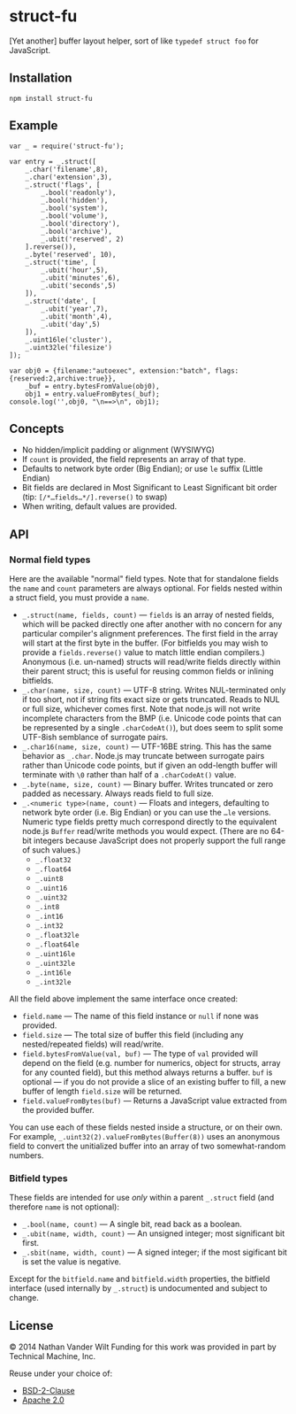 # struct-fu

[Yet another] buffer layout helper, sort of like `typedef struct foo` for JavaScript.


## Installation

`npm install struct-fu`

## Example


```
var _ = require('struct-fu');

var entry = _.struct([
    _.char('filename',8),
    _.char('extension',3),
    _.struct('flags', [
        _.bool('readonly'),
        _.bool('hidden'),
        _.bool('system'),
        _.bool('volume'),
        _.bool('directory'),
        _.bool('archive'),
        _.ubit('reserved', 2)
    ].reverse()),
    _.byte('reserved', 10),
    _.struct('time', [
        _.ubit('hour',5),
        _.ubit('minutes',6),
        _.ubit('seconds',5)
    ]),
    _.struct('date', [
        _.ubit('year',7),
        _.ubit('month',4),
        _.ubit('day',5)
    ]),
    _.uint16le('cluster'),
    _.uint32le('filesize')
]);

var obj0 = {filename:"autoexec", extension:"batch", flags:{reserved:2,archive:true}},
    _buf = entry.bytesFromValue(obj0),
    obj1 = entry.valueFromBytes(_buf);
console.log('',obj0, "\n==>\n", obj1);
```

## Concepts

- No hidden/implicit padding or alignment (WYSIWYG)
- If `count` is provided, the field represents an array of that type.
- Defaults to network byte order (Big Endian); or use `le` suffix (Little Endian)
- Bit fields are declared in Most Significant to Least Significant bit order (tip: `[/*…fields…*/].reverse()` to swap)
- When writing, default values are provided.

## API

### Normal field types

Here are the available "normal" field types. Note that for standalone fields the `name` and `count` parameters are always optional. For fields nested within a struct field, you must provide a `name`.

- `_.struct(name, fields, count)` — `fields` is an array of nested fields, which will be packed directly one after another with no concern for any particular compiler's alignment preferences. The first field in the array will start at the first byte in the buffer. (For bitfields you may wish to provide a `fields.reverse()` value to match little endian compilers.) Anonymous (i.e. un-named) structs will read/write fields directly within their parent struct; this is useful for reusing common fields or inlining bitfields.
- `_.char(name, size, count)` — UTF-8 string. Writes NUL-terminated only if too short, not if string fits exact size or gets truncated. Reads to NUL or full size, whichever comes first. Note that node.js will not write incomplete characters from the BMP (i.e. Unicode code points that can be represented by a single `.charCodeAt()`), but does seem to split some UTF-8ish semblance of surrogate pairs.
- `_.char16(name, size, count)` — UTF-16BE string. This has the same behavior as `_.char`. Node.js may truncate between surrogate pairs rather than Unicode code points, but if given an odd-length buffer will terminate with `\0` rather than half of a `.charCodeAt()` value.
- `_.byte(name, size, count)` — Binary buffer. Writes truncated or zero padded as necessary. Always reads field to full size.
- `_.<numeric type>(name, count)` — Floats and integers, defaulting to network byte order (i.e. Big Endian) or you can use the `…le` versions. Numeric type fields pretty much correspond directly to the equivalent node.js `Buffer` read/write methods you would expect. (There are no 64-bit integers because JavaScript does not properly support the full range of such values.)
    - `_.float32`
    - `_.float64`
    - `_.uint8`
    - `_.uint16`
    - `_.uint32`
    - `_.int8`
    - `_.int16`
    - `_.int32`
    - `_.float32le`
    - `_.float64le`
    - `_.uint16le`
    - `_.uint32le`
    - `_.int16le`
    - `_.int32le`

All the field above implement the same interface once created:

- `field.name` — The name of this field instance or `null` if none was provided.
- `field.size` — The total size of buffer this field (including any nested/repeated fields) will read/write.
- `field.bytesFromValue(val, buf)` — The type of `val` provided will depend on the field (e.g. number for numerics, object for structs, array for any counted field), but this method always returns a buffer. `buf` is optional — if you do not provide a slice of an existing buffer to fill, a new buffer of length `field.size` will be returned.
- `field.valueFromBytes(buf)` — Returns a JavaScript value extracted from the provided buffer.

You can use each of these fields nested inside a structure, or on their own. For example, `_.uint32(2).valueFromBytes(Buffer(8))` uses an anonymous field to convert the unitialized buffer into an array of two somewhat-random numbers.


### Bitfield types

These fields are intended for use *only* within a parent `_.struct` field (and therefore `name` is not optional):

- `_.bool(name, count)` — A single bit, read back as a boolean.
- `_.ubit(name, width, count)` — An unsigned integer; most significant bit first.
- `_.sbit(name, width, count)` — A signed integer; if the most sigificant bit is set the value is negative.

Except for the `bitfield.name` and `bitfield.width` properties, the bitfield interface (used internally by `_.struct`) is undocumented and subject to change.

## License

© 2014 Nathan Vander Wilt
Funding for this work was provided in part by Technical Machine, Inc.

Reuse under your choice of:

* [BSD-2-Clause](http://opensource.org/licenses/BSD-2-Clause)
* [Apache 2.0](http://www.apache.org/licenses/LICENSE-2.0.html)
